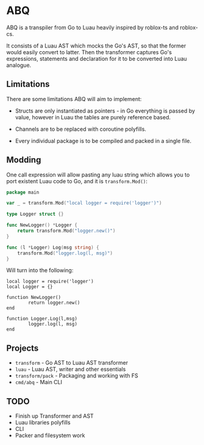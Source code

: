 # ABQ
ABQ is a transpiler from Go to Luau heavily inspired by roblox-ts and roblox-cs.

It consists of a Luau AST which mocks the Go's AST, so that the former would easily convert to latter. Then the transformer captures Go's expressions, statements and declaration for it to be converted into Luau analogue.

## Limitations

There are some limitations ABQ will aim to implement:

* Structs are only instantiated as pointers - in Go everything is passed by value, however in Luau the tables are purely reference based.

* Channels are to be replaced with coroutine polyfills.

* Every individual package is to be compiled and packed in a single file.

## Modding
One call expression will allow pasting any luau string which allows you to port existent Luau code to Go,
and it is `transform.Mod()`:

```go
package main

var _ = transform.Mod("local logger = require('logger')")

type Logger struct {}

func NewLogger() *Logger {
	return transform.Mod("logger.new()")
}

func (l *Logger) Log(msg string) {
	transform.Mod("logger.log(l, msg)")
}
```

Will turn into the following:

```luau
local logger = require('logger')
local Logger = {}

function NewLogger()
        return logger.new()
end

function Logger.Log(l,msg)
        logger.log(l, msg)
end
```

## Projects
* `transform` - Go AST to Luau AST transformer
* `luau` - Luau AST, writer and other essentials
* `transform/pack` - Packaging and working with FS
* `cmd/abq` - Main CLI

## TODO
* Finish up Transformer and AST
* Luau libraries polyfills
* CLI
* Packer and filesystem work